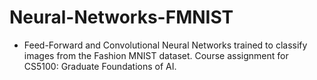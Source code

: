 # Neural-Networks-FMNIST

- Feed-Forward and Convolutional Neural Networks trained to classify images from the Fashion MNIST dataset. Course assignment for CS5100: Graduate Foundations of AI.
